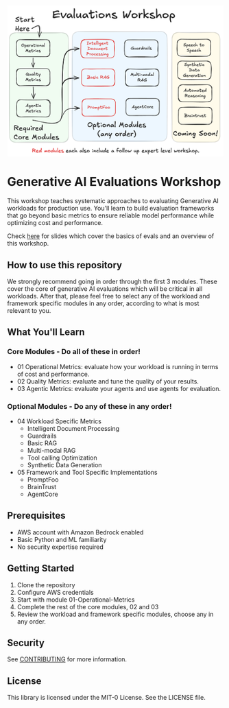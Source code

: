 ![Workshop Structure](https://github.com/aws-samples/sample-gen-ai-evaluations-workshop/blob/main/evals%20workshop.png "Evals are so cool!")
# Generative AI Evaluations Workshop

This workshop teaches systematic approaches to evaluating Generative AI workloads for production use. You'll learn to build evaluation frameworks that go beyond basic metrics to ensure reliable model performance while optimizing cost and performance.

Check [here](https://d2ot4ns4zf41bm.cloudfront.net/slides/Gen+AI+Evals+Workshop.pptx) for slides which cover the basics of evals and an overview of this workshop.

## How to use this repository

We strongly recommend going in order through the first 3 modules.  These cover the core of generative AI evaluations which will be critical in all workloads.  After that, please feel free to select any of the workload and framework specific modules in any order, according to what is most relevant to you.

## What You'll Learn

### Core Modules - Do all of these in order!
- 01 Operational Metrics: evaluate how your workload is running in terms of cost and performance.
- 02 Quality Metrics: evaluate and tune the quality of your results.
- 03 Agentic Metrics: evaluate your agents and use agents for evaluation.

### Optional Modules - Do any of these in any order!
- 04 Workload Specific Metrics
  - Intelligent Document Processing
  - Guardrails
  - Basic RAG
  - Multi-modal RAG
  - Tool calling Optimization
  - Synthetic Data Generation
- 05 Framework and Tool Specific Implementations
  - PromptFoo
  - BrainTrust
  - AgentCore

## Prerequisites

- AWS account with Amazon Bedrock enabled
- Basic Python and ML familiarity
- No security expertise required

## Getting Started

1. Clone the repository
2. Configure AWS credentials
3. Start with module 01-Operational-Metrics
4. Complete the rest of the core modules, 02 and 03
5. Review the workload and framework specific modules, choose any in any order.

## Security

See [CONTRIBUTING](CONTRIBUTING.md#security-issue-notifications) for more information.

## License

This library is licensed under the MIT-0 License. See the LICENSE file.


